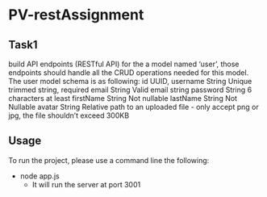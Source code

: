 # PV-restAssignment

## Task1 
build API endpoints (RESTful API) for the a model named ‘user’, those endpoints
should handle all the CRUD operations needed for this model.
The user model schema is as following:
id UUID, username String Unique trimmed string,
required
email String Valid email string
password String 6 characters at least
firstName String Not nullable
lastName String Not Nullable
avatar String Relative path to an uploaded
file - only accept png or jpg,
the file shouldn’t exceed
300KB

## Usage

To run the project, please use a command line the following:
 - node app.js
    - It will run the server at port 3001